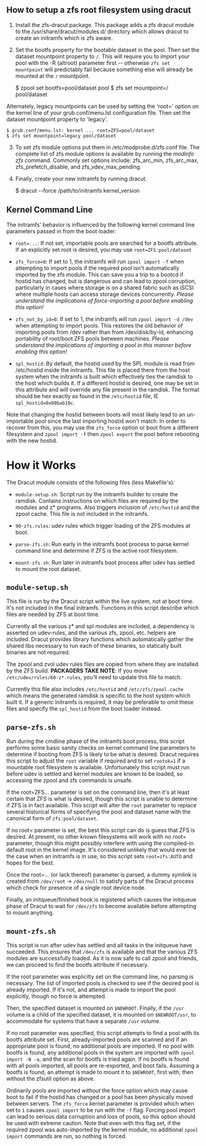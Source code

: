 How to setup a zfs root filesystem using dracut
-----------------------------------------------

1) Install the zfs-dracut package.  This package adds a zfs dracut module
to the /usr/share/dracut/modules.d/ directory which allows dracut to
create an initramfs which is zfs aware.

2) Set the bootfs property for the bootable dataset in the pool.  Then set
the dataset mountpoint property to `/`.  This will require you to import your
pool with the -R (altroot) parameter first -- otherwise `zfs set mountpoint`
will predictably fail because something else will already be mounted at the
`/` mountpoint.

    $ zpool set bootfs=pool/dataset pool
    $ zfs set mountpoint=/ pool/dataset

Alternately, legacy mountpoints can be used by setting the 'root=' option
on the kernel line of your grub.conf/menu.lst configuration file.  Then
set the dataset mountpoint property to 'legacy'.

    $ grub.conf/menu.lst: kernel ... root=ZFS=pool/dataset
    $ zfs set mountpoint=legacy pool/dataset

3) To set zfs module options put them in /etc/modprobe.d/zfs.conf file.
The complete list of zfs module options is available by running the
_modinfo zfs_ command.  Commonly set options include: zfs_arc_min,
zfs_arc_max, zfs_prefetch_disable, and zfs_vdev_max_pending.

4) Finally, create your new initramfs by running dracut.

    $ dracut --force /path/to/initramfs kernel_version

Kernel Command Line
-------------------

The initramfs' behavior is influenced by the following kernel command line
parameters passed in from the boot loader:

* `root=...`: If not set, importable pools are searched for a bootfs
attribute.  If an explicitly set root is desired, you may use
`root=ZFS:pool/dataset`

* `zfs_force=0`: If set to 1, the initramfs will run `zpool import -f` when
attempting to import pools if the required pool isn't automatically imported
by the zfs module.  This can save you a trip to a bootcd if hostid has
changed, but is dangerous and can lead to zpool corruption, particularly in
cases where storage is on a shared fabric such as iSCSI where multiple hosts
can access storage devices concurrently.  _Please understand the implications
of force-importing a pool before enabling this option!_

* `zfs_not_by_id=0`: If set to 1, the initramfs will run `zpool import -d /dev`
when attempting to import pools.  This restores the old behavior of importing
pools from /dev rather than from /dev/disk/by-id, enhancing portability of
root/boot ZFS pools between machines.  _Please understand the implications
of importing a pool in this manner before enabling this option!_

* `spl_hostid`: By default, the hostid used by the SPL module is read from
/etc/hostid inside the initramfs.  This file is placed there from the host
system when the initramfs is built which effectively ties the ramdisk to the
host which builds it.  If a different hostid is desired, one may be set in
this attribute and will override any file present in the ramdisk.  The
format should be hex exactly as found in the `/etc/hostid` file, IE
`spl_hostid=0x00bab10c`.

Note that changing the hostid between boots will most likely lead to an
un-importable pool since the last importing hostid won't match.  In order
to recover from this, you may use the `zfs_force` option or boot from a
different filesystem and `zpool import -f` then `zpool export` the pool
before rebooting with the new hostid.

How it Works
============

The Dracut module consists of the following files (less Makefile's):

* `module-setup.sh`: Script run by the initramfs builder to create the
ramdisk.  Contains instructions on which files are required by the modules
and z* programs.  Also triggers inclusion of `/etc/hostid` and the zpool
cache.  This file is not included in the initramfs.

* `90-zfs.rules`: udev rules which trigger loading of the ZFS modules at boot.

* `parse-zfs.sh`: Run early in the initramfs boot process to parse kernel
command line and determine if ZFS is the active root filesystem.

* `mount-zfs.sh`: Run later in initramfs boot process after udev has settled
to mount the root dataset.

`module-setup.sh`
---------------

This file is run by the Dracut script within the live system, not at boot
time.  It's not included in the final initramfs.  Functions in this script
describe which files are needed by ZFS at boot time.

Currently all the various z* and spl modules are included, a dependency is
asserted on udev-rules, and the various zfs, zpool, etc. helpers are included.
Dracut provides library functions which automatically gather the shared libs
necessary to run each of these binaries, so statically built binaries are
not required.

The zpool and zvol udev rules files are copied from where they are
installed by the ZFS build.  __PACKAGERS TAKE NOTE__: If you move
`/etc/udev/rules/60-z*.rules`, you'll need to update this file to match.

Currently this file also includes `/etc/hostid` and `/etc/zfs/zpool.cache`
which means the generated ramdisk is specific to the host system which built
it.  If a generic initramfs is required, it may be preferable to omit these
files and specify the `spl_hostid` from the boot loader instead.

`parse-zfs.sh`
------------

Run during the cmdline phase of the initramfs boot process, this script
performs some basic sanity checks on kernel command line parameters to
determine if booting from ZFS is likely to be what is desired.  Dracut
requires this script to adjust the `root` variable if required and to set
`rootok=1` if a mountable root filesystem is available.  Unfortunately this
script must run before udev is settled and kernel modules are known to be
loaded, so accessing the zpool and zfs commands is unsafe.

If the root=ZFS... parameter is set on the command line, then it's at least
certain that ZFS is what is desired, though this script is unable to
determine if ZFS is in fact available.  This script will alter the `root`
parameter to replace several historical forms of specifying the pool and
dataset name with the canonical form of `zfs:pool/dataset`.

If no root= parameter is set, the best this script can do is guess that
ZFS is desired.  At present, no other known filesystems will work with no
root= parameter, though this might possibly interfere with using the
compiled-in default root in the kernel image.  It's considered unlikely
that would ever be the case when an initramfs is in use, so this script
sets `root=zfs:AUTO` and hopes for the best.

Once the root=... (or lack thereof) parameter is parsed, a dummy symlink
is created from `/dev/root` -> `/dev/null` to satisfy parts of the Dracut
process which check for presence of a single root device node.

Finally, an initqueue/finished hook is registered which causes the initqueue
phase of Dracut to wait for `/dev/zfs` to become available before attempting
to mount anything.

`mount-zfs.sh`
------------

This script is run after udev has settled and all tasks in the initqueue
have succeeded.  This ensures that `/dev/zfs` is available and that the
various ZFS modules are successfully loaded.  As it is now safe to call
zpool and friends, we can proceed to find the bootfs attribute if necessary.

If the root parameter was explicitly set on the command line, no parsing is
necessary.  The list of imported pools is checked to see if the desired pool
is already imported.  If it's not, and attempt is made to import the pool
explicitly, though no force is attempted.

Then, the specified dataset is mounted on `$NEWROOT`.  Finally, if the `/usr`
volume is a child of the specified dataset, it is mounted on `$NEWROOT/usr`,
to accommodate for systems that have a separate `/usr` volume.

If no root parameter was specified, this script attempts to find a pool with
its bootfs attribute set.  First, already-imported pools are scanned and if
an appropriate pool is found, no additional pools are imported.  If no pool
with bootfs is found, any additional pools in the system are imported with
`zpool import -N -a`, and the scan for bootfs is tried again.  If no bootfs
is found with all pools imported, all pools are re-exported, and boot fails.
Assuming a bootfs is found, an attempt is made to mount it to `$NEWROOT`,
first with, then without the zfsutil option as above.

Ordinarily pools are imported _without_ the force option which may cause
boot to fail if the hostid has changed or a pool has been physically moved
between servers.  The `zfs_force` kernel parameter is provided which when
set to `1` causes `zpool import` to be run with the `-f` flag.  Forcing pool
import can lead to serious data corruption and loss of pools, so this option
should be used with extreme caution.  Note that even with this flag set, if
the required zpool was auto-imported by the kernel module, no additional
`zpool import` commands are run, so nothing is forced.
